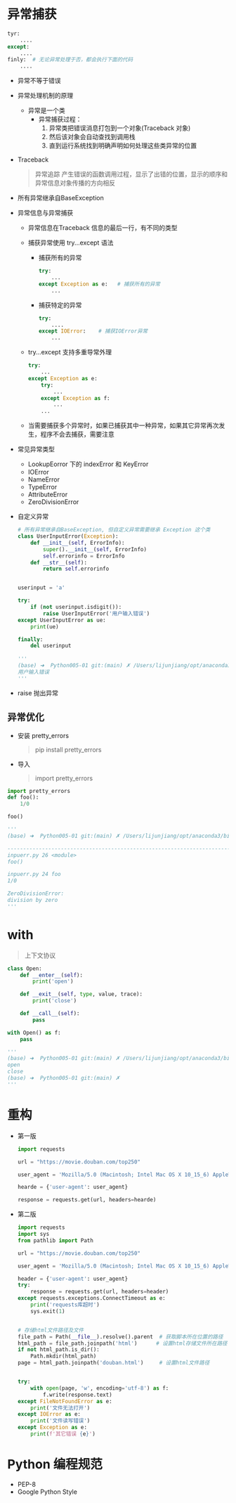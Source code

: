 # 异常捕获

```python
tyr:
	....
except:
	....
finly:  # 无论异常处理于否，都会执行下面的代码
	....
```

- 异常不等于错误

- 异常处理机制的原理

    - 异常是一个类
        - 异常捕获过程：
            1. 异常类把错误消息打包到一个对象(Traceback 对象)
            2. 然后该对象会自动查找到调用栈
            3. 直到运行系统找到明确声明如何处理这些类异常的位置

- Traceback

    > 异常追踪  产生错误的函数调用过程，显示了出错的位置，显示的顺序和异常信息对象传播的方向相反

- 所有异常继承自BaseException

- 异常信息与异常捕获

    - 异常信息在Traceback 信息的最后一行，有不同的类型

    - 捕获异常使用 try...except 语法

        - 捕获所有的异常

            ```python
            try:
            	...
            except Exception as e:   # 捕获所有的异常
            	...
            ```

        - 捕获特定的异常

            ~~~python
            try:
            	....
            except IOError:    # 捕获IOError异常
            	...
            ~~~

            

    - try...except 支持多重导常外理

        ~~~python
        try:
        	...
        except Exception as e:
        	try:
        		...
        	except Exception as f:
        		...
        	...
        ~~~

    - 当需要捕获多个异常时，如果已捕获其中一种异常，如果其它异常再次发生，程序不会去捕获，需要注意

- 常见异常类型

    - LookupEorror 下的 indexError 和 KeyError
    - IOError
    - NameError
    - TypeError
    - AttributeError
    - ZeroDivisionError

- 自定义异常

    ```python
    # 所有异常继承自BaseException, 但自定义异常需要继承 Exception 这个类
    class UserInputError(Exception):
        def __init__(self, ErrorInfo):
            super().__init__(self, ErrorInfo)
            self.errorinfo = ErrorInfo
        def __str__(self):
            return self.errorinfo
    
    
    userinput = 'a'
    
    try:
        if (not userinput.isdigit()):
            raise UserInputError('用户输入错误')
    except UserInputError as ue:
        print(ue)
    
    finally:
        del userinput
        
    '''
    (base) ➜  Python005-01 git:(main) ✗ /Users/lijunjiang/opt/anaconda3/bin/python3.8 /Users/lijunjiang/Study/文档/Python005-01/week02/NOTE/示例/inpuerr.py
    用户输入错误
    '''
    ```

    

- raise 抛出异常

## 异常优化

- 安装 pretty_errors

    > pip install pretty_errors

- 导入

    > import pretty_errors

```python
import pretty_errors
def foo():
	1/0

foo()

'''
(base) ➜  Python005-01 git:(main) ✗ /Users/lijunjiang/opt/anaconda3/bin/python3.8 /Users/lijunjiang/Study/文档/Python005-01/week02/NOTE/示例/inpuerr.py

-----------------------------------------------------------------------------------------------------------------------------------------------------------------------------------------------
inpuerr.py 26 <module>
foo()

inpuerr.py 24 foo
1/0

ZeroDivisionError:
division by zero
'''
```



# with 

> 上下文协议

```python
class Open:
    def __enter__(self):
        print('open')

    def __exit__(self, type, value, trace):
        print('close')

    def __call__(self):
        pass

with Open() as f:
    pass

'''
(base) ➜  Python005-01 git:(main) ✗ /Users/lijunjiang/opt/anaconda3/bin/python3.8 /Users/lijunjiang/Study/文档/Python005-01/week02/NOTE/示例/With_Open.py
open
close
(base) ➜  Python005-01 git:(main) ✗ 
'''
```

# 重构

- 第一版

    ```python
    import requests
    
    url = "https://movie.douban.com/top250"
    
    user_agent = 'Mozilla/5.0 (Macintosh; Intel Mac OS X 10_15_6) AppleWebKit/537.36 (KHTML, like Gecko) Chrome/87.0.4280.67 Safari/537.36'
    
    hearde = {'user-agent': user_agent}
    
    response = requests.get(url, headers=hearde)
    
    ```

- 第二版

    ```python
    import requests
    import sys
    from pathlib import Path
    
    url = "https://movie.douban.com/top250"
    
    user_agent = 'Mozilla/5.0 (Macintosh; Intel Mac OS X 10_15_6) AppleWebKit/537.36 (KHTML, like Gecko) Chrome/87.0.4280.67 Safari/537.36'
    
    header = {'user-agent': user_agent}
    try:    
        response = requests.get(url, headers=header)
    except requests.exceptions.ConnectTimeout as e:
        print('requests库超时')
        sys.exit(1)
    
    
    # 存储html文件路径及文件
    file_path = Path(__file__).resolve().parent  # 获取脚本所在位置的路径
    html_path = file_path.joinpath('html')      # 设置html存储文件所在路径
    if not html_path.is_dir():                      
        Path.mkdir(html_path)
    page = html_path.joinpath('douban.html')     # 设置html文件路径
    
    
    try:
        with open(page, 'w', encoding='utf-8') as f:
            f.write(response.text)
    except FileNotFoundError as e:
        print('文件无法打开')
    except IOError as e:
        print('文件读写错误')
    except Exception as e:
        print(f'其它错误 {e}')
    ```

# Python 编程规范

- PEP-8
- Google Python Style

